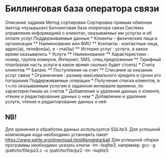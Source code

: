 # Биллинговая база оператора связи
Описание задания
 Метод сортировки
 Сортировка прямым обменом (метод «пузырька»)
 Биллинговая база оператора связи
    Система управления информацией о клиентах,
    оказываемых им услугах и об оплате услуг.Поддерживаемые данные
        * Клиенты – физические лица и организации
            ** Наименование или ФИО
            ** Контакты : контактные лица, адрес(а), телефон(ы), e - mail(ы)
            ** История услуг : услуги, в какое время оказывались 
        * Услуги
            ** Наименование
            ** Характеристики : номер, группа номеров, Интернет, SMS, спец.предложения
            ** Тарифный план(какая часть услуги в какое время сколько будет стоить)
        * Счета клиентов
            ** Баланс
            ** Поступления на счет
            ** Списания за оказание услуг связи
            * Ограничения : размер максимального кредита и сроки его погашения Поддерживаемые операции
        * Получение списка клиентов, в т.ч.по оказываемым услугам в заданном интервале времени, по характеристикам их счетов
        * Добавление и удаление данных о клиенте, чтение и редактирование данных о нем
        * Добавление и удаление услуги, чтение и редактирование данных о ней 
## NB! 
Для хранения и обработки данных используется SQLite3. Для успешной компиляции кода необходимо установить пакет 
https://www.sqlite.org/download.html#amalgtarball
Для успешной сборки программы необходимо указать ключи -lm -lsqlite3, например: 
gcc -g /path/to/file/pz2.c -o /path/to/file/pz2 -lm -lsqlite3 
